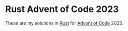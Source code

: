 # Rust Advent of Code 2023

These are my solutions in [Rust](https://www.rust-lang.org)
for [Advent of Code](https://adventofcode.com) 2023.
